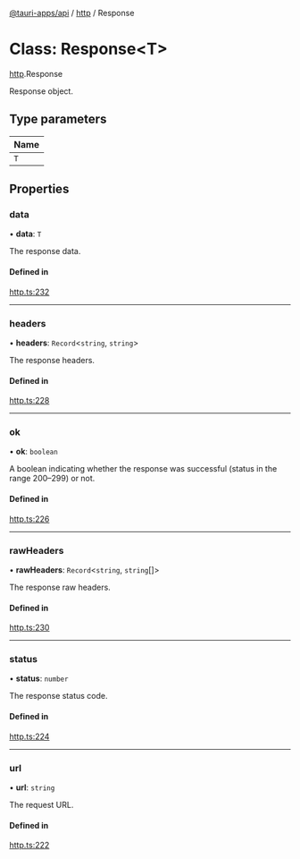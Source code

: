 [@tauri-apps/api](../README.md) / [http](../modules/http.md) / Response

# Class: Response<T\>

[http](../modules/http.md).Response

Response object.

## Type parameters

| Name |
| :------ |
| `T` |

## Properties

### data

• **data**: `T`

The response data.

#### Defined in

[http.ts:232](https://github.com/tauri-apps/tauri/blob/8457ccc/tooling/api/src/http.ts#L232)

___

### headers

• **headers**: `Record`<`string`, `string`\>

The response headers.

#### Defined in

[http.ts:228](https://github.com/tauri-apps/tauri/blob/8457ccc/tooling/api/src/http.ts#L228)

___

### ok

• **ok**: `boolean`

A boolean indicating whether the response was successful (status in the range 200–299) or not.

#### Defined in

[http.ts:226](https://github.com/tauri-apps/tauri/blob/8457ccc/tooling/api/src/http.ts#L226)

___

### rawHeaders

• **rawHeaders**: `Record`<`string`, `string`[]\>

The response raw headers.

#### Defined in

[http.ts:230](https://github.com/tauri-apps/tauri/blob/8457ccc/tooling/api/src/http.ts#L230)

___

### status

• **status**: `number`

The response status code.

#### Defined in

[http.ts:224](https://github.com/tauri-apps/tauri/blob/8457ccc/tooling/api/src/http.ts#L224)

___

### url

• **url**: `string`

The request URL.

#### Defined in

[http.ts:222](https://github.com/tauri-apps/tauri/blob/8457ccc/tooling/api/src/http.ts#L222)
